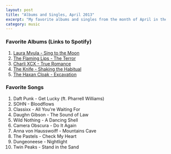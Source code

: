 ```yaml
---
layout: post
title: "Albums and Singles, April 2013"
excerpt: "My favorite albums and singles from the month of April in the 2013th year. "
category: music
---
```


### Favorite Albums (Links to Spotify)

1. [Laura Mvula - Sing to the Moon](https://open.spotify.com/album/0MST7Oj6F5eyy1AYqtMxIt)
1. [The Flaming Lips - The Terror](https://open.spotify.com/album/75TZpmhtJhYNuCWbERLTdP)
1. [Charli XCX - True Romance](https://open.spotify.com/album/4NUyHY8HwmpjGDdYGpiBtu)
1. [The Knife - Shaking the Habitual](https://open.spotify.com/album/6ngoxSUKM6u29IPtpBXOdq)
1. [The Haxan Cloak - Excavation](https://open.spotify.com/album/16DAUZi7MAWliYIiJvaQyk)

### Favorite Songs

1. Daft Punk - Get Lucky (ft. Pharrell Williams)
1. SOHN - Bloodflows
1. Classixx - All You're Waiting For
1. Daughn Gibson - The Sound of Law
1. Wild Nothing - A Dancing Shell
1. Camera Obscura - Do It Again
1. Anna von Hausswoiff - Mountains Cave
1. The Pastels - Check My Heart
1. Dungeoneese - Nightlight
1. Twin Peaks - Stand in the Sand
